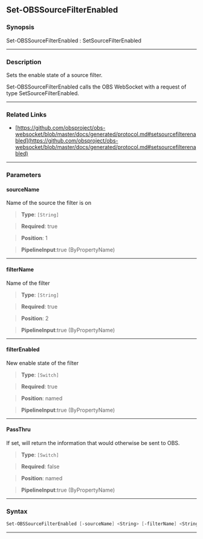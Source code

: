 Set-OBSSourceFilterEnabled
--------------------------
### Synopsis
Set-OBSSourceFilterEnabled : SetSourceFilterEnabled

---
### Description

Sets the enable state of a source filter.


Set-OBSSourceFilterEnabled calls the OBS WebSocket with a request of type SetSourceFilterEnabled.

---
### Related Links
* [https://github.com/obsproject/obs-websocket/blob/master/docs/generated/protocol.md#setsourcefilterenabled](https://github.com/obsproject/obs-websocket/blob/master/docs/generated/protocol.md#setsourcefilterenabled)



---
### Parameters
#### **sourceName**

Name of the source the filter is on



> **Type**: ```[String]```

> **Required**: true

> **Position**: 1

> **PipelineInput**:true (ByPropertyName)



---
#### **filterName**

Name of the filter



> **Type**: ```[String]```

> **Required**: true

> **Position**: 2

> **PipelineInput**:true (ByPropertyName)



---
#### **filterEnabled**

New enable state of the filter



> **Type**: ```[Switch]```

> **Required**: true

> **Position**: named

> **PipelineInput**:true (ByPropertyName)



---
#### **PassThru**

If set, will return the information that would otherwise be sent to OBS.



> **Type**: ```[Switch]```

> **Required**: false

> **Position**: named

> **PipelineInput**:true (ByPropertyName)



---
### Syntax
```PowerShell
Set-OBSSourceFilterEnabled [-sourceName] <String> [-filterName] <String> -filterEnabled [-PassThru] [<CommonParameters>]
```
---
